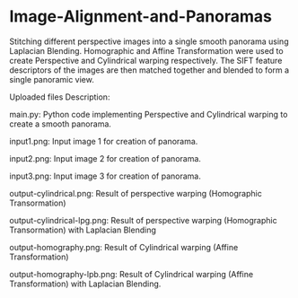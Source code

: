 # Image-Alignment-and-Panoramas
Stitching different perspective images into a single smooth panorama using Laplacian Blending. 
Homographic and Affine Transformation were used to create Perspective and Cylindrical warping respectively. The SIFT feature descriptors of the images are then matched together and blended to form a single panoramic view.

Uploaded files Description:

main.py: Python code implementing Perspective and Cylindrical warping to create a smooth panorama.

input1.png: Input image 1 for creation of panorama.

input2.png: Input image 2 for creation of panorama.

input3.png: Input image 3 for creation of panorama.

output-cylindrical.png: Result of perspective warping (Homographic Transormation)

output-cylindrical-lpg.png: Result of perspective warping (Homographic Transormation) with Laplacian Blending

output-homography.png: Result of Cylindrical warping (Affine Transformation)

output-homography-lpb.png: Result of Cylindrical warping (Affine Transformation) with Laplacian Blending.

